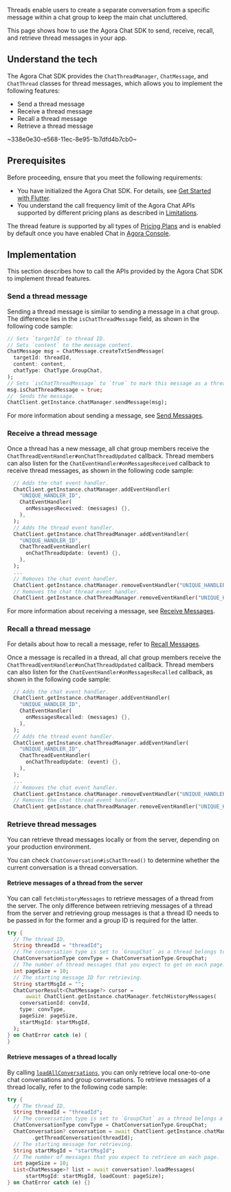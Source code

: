Threads enable users to create a separate conversation from a specific message within a chat group to keep the main chat uncluttered.

This page shows how to use the Agora Chat SDK to send, receive, recall, and retrieve thread messages in your app.

## Understand the tech

The Agora Chat SDK provides the `ChatThreadManager`, `ChatMessage`, and `ChatThread` classes for thread messages, which allows you to implement the following features:

- Send a thread message
- Receive a thread message
- Recall a thread message
- Retrieve a thread message

~338e0e30-e568-11ec-8e95-1b7dfd4b7cb0~

## Prerequisites

Before proceeding, ensure that you meet the following requirements:

- You have initialized the Agora Chat SDK. For details, see [Get Started with Flutter](./agora_chat_get_started_flutter).
- You understand the call frequency limit of the Agora Chat APIs supported by different pricing plans as described in [Limitations](./agora_chat_limitation).

<div class="alert info">The thread feature is supported by all types of <a href="https://docs.agora.io/en/agora-chat/agora_chat_plan">Pricing Plans</a> and is enabled by default once you have enabled Chat in <a href="https://console.agora.io/">Agora Console</a>.</div>

## Implementation

This section describes how to call the APIs provided by the Agora Chat SDK to implement thread features.

### Send a thread message

Sending a thread message is similar to sending a message in a chat group. The difference lies in the `isChatThreadMessage` field, as shown in the following code sample:

```dart
// Sets `targetId` to thread ID.
// Sets `content` to the message content.
ChatMessage msg = ChatMessage.createTxtSendMessage(
  targetId: threadId,
  content: content,
  chatType: ChatType.GroupChat,
);
// Sets `isChatThreadMessage` to `true` to mark this message as a thread message.
msg.isChatThreadMessage = true;
//  Sends the message.
ChatClient.getInstance.chatManager.sendMessage(msg);
```

For more information about sending a message, see [Send Messages](./agora_chat_send_receive_message_flutter#send-a-message).

### Receive a thread message

Once a thread has a new message, all chat group members receive the `ChatThreadEventHandler#onChatThreadUpdated` callback. Thread members can also listen for the `ChatEventHandler#onMessagesReceived` callback to receive thread messages, as shown in the following code sample:

```dart
  // Adds the chat event handler.
  ChatClient.getInstance.chatManager.addEventHandler(
    "UNIQUE_HANDLER_ID",
    ChatEventHandler(
      onMessagesReceived: (messages) {},
    ),
  );
  // Adds the thread event handler.
  ChatClient.getInstance.chatThreadManager.addEventHandler(
    "UNIQUE_HANDLER_ID",
    ChatThreadEventHandler(
      onChatThreadUpdate: (event) {},
    ),
  );
  ...
  // Removes the chat event handler.
  ChatClient.getInstance.chatManager.removeEventHandler("UNIQUE_HANDLER_ID");
  // Removes the chat thread event handler.
  ChatClient.getInstance.chatThreadManager.removeEventHandler("UNIQUE_HANDLER_ID");
```

For more information about receiving a message, see [Receive Messages](./agora_chat_send_receive_message_flutter#receive-the-message).

### Recall a thread message

For details about how to recall a message, refer to [Recall Messages](./agora_chat_send_receive_message_flutter#recall-a-message).

Once a message is recalled in a thread, all chat group members receive the `ChatThreadEventHandler#onChatThreadUpdated` callback. Thread members can also listen for the `ChatEventHandler#onMessagesRecalled` callback, as shown in the following code sample:

```dart
  // Adds the chat event handler.
  ChatClient.getInstance.chatManager.addEventHandler(
    "UNIQUE_HANDLER_ID",
    ChatEventHandler(
      onMessagesRecalled: (messages) {},
    ),
  );
  // Adds the thread event handler.
  ChatClient.getInstance.chatThreadManager.addEventHandler(
    "UNIQUE_HANDLER_ID",
    ChatThreadEventHandler(
      onChatThreadUpdate: (event) {},
    ),
  );
  ...
  // Removes the chat event handler.
  ChatClient.getInstance.chatManager.removeEventHandler("UNIQUE_HANDLER_ID");
  // Removes the chat thread event handler.
  ChatClient.getInstance.chatThreadManager.removeEventHandler("UNIQUE_HANDLER_ID");
```

### Retrieve thread messages

You can retrieve thread messages locally or from the server, depending on your production environment.

You can check `ChatConversation#isChatThread()` to determine whether the current conversation is a thread conversation.

#### Retrieve messages of a thread from the server

You can call `fetchHistoryMessages` to retrieve messages of a thread from the server. The only difference between retrieving messages of a thread from the server and retrieving group messages is that a thread ID needs to be passed in for the former and a group ID is required for the latter.

```dart
try {
  // The thread ID.
  String threadId = "threadId";
  // The conversation type is set to `GroupChat` as a thread belongs to a group conversation.
  ChatConversationType convType = ChatConversationType.GroupChat;
  // The number of thread messages that you expect to get on each page.
  int pageSize = 10;
  // The starting message ID for retrieving.
  String startMsgId = "";
  ChatCursorResult<ChatMessage?> cursor =
      await ChatClient.getInstance.chatManager.fetchHistoryMessages(
    conversationId: convId,
    type: convType,
    pageSize: pageSize,
    startMsgId: startMsgId,
  );
} on ChatError catch (e) {
}
```

#### Retrieve messages of a thread locally

By calling [`loadAllConversations`](./agora_chat_manage_message_flutter?platform=flutter#retrieve-conversations), you can only retrieve local one-to-one chat conversations and group conversations. To retrieve messages of a thread locally, refer to the following code sample:

```dart
try {
  // The thread ID.
  String threadId = "threadId";
  // The conversation type is set to `GroupChat` as a thread belongs a group conversation.
  ChatConversationType convType = ChatConversationType.GroupChat;
  ChatConversation? conversation = await ChatClient.getInstance.chatManager
        .getThreadConversation(threadId);
  // The starting message for retrieving.
  String startMsgId = "startMsgId";
  // The number of messages that you expect to retrieve on each page.
  int pageSize = 10;
  List<ChatMessage>? list = await conversation?.loadMessages(
      startMsgId: startMsgId, loadCount: pageSize);
} on ChatError catch (e) {}
```